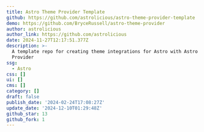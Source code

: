 ```yaml
---
title: Astro Theme Provider Template
github: https://github.com/astrolicious/astro-theme-provider-template
demo: https://github.com/BryceRussell/astro-theme-provider
author: astrolicious
author_link: https://github.com/astrolicious
date: 2024-11-27T12:17:51.377Z
description: >-
  A template repo for creating theme integrations for Astro with Astro Theme
  Provider
ssg:
  - Astro
css: []
ui: []
cms: []
category: []
draft: false
publish_date: '2024-02-24T17:08:27Z'
update_date: '2024-12-10T01:29:48Z'
github_star: 13
github_fork: 1
---
```

